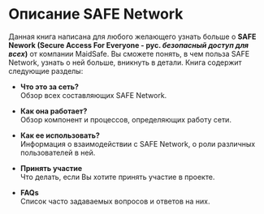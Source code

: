 # Описание SAFE Network
Данная книга написана для любого желающего узнать больше о **SAFE Nework (Secure Access For Everyone - **рус.** *безопасный доступ для всех*)** от компании MaidSafe. Вы сможете понять, в чем польза SAFE Network, узнать о ней больше, вникнуть в детали. Книга содержит следующие разделы: 

* **Что это за сеть?**<br />
Обзор всех составляющих SAFE Network.

* **Как она работает?**<br />
Обзор компонент и процессов, определяющих работу сети.

* **Как ее использовать?**<br />
Информация о взаимодействии с SAFE Network, о роли различных пользователей в ней.

* **Принять участие**<br />
Что делать, если Вы хотите принять участие в проекте.

* **FAQs**<br />
Список часто задаваемых вопросов и ответов на них.
